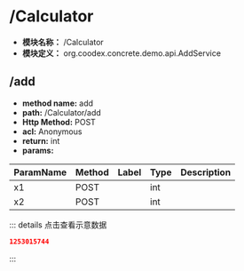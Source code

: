 # /Calculator

* **模块名称：** /Calculator
* **模块定义：** org.coodex.concrete.demo.api.AddService




## <span id="m1">/add</span>




* **method name:** add
* **path:** /Calculator/add
* **Http Method:** POST
* **acl:** Anonymous
* **return:** int
* **params:** 

| ParamName | Method | Label | Type                  | Description |
| --------- | -- | ---- | --------------------- | ------------ |
| x1 | POST |  | int | 　 |
| x2 | POST |  | int | 　 |

::: details 点击查看示意数据

```json
1253015744
```


:::

